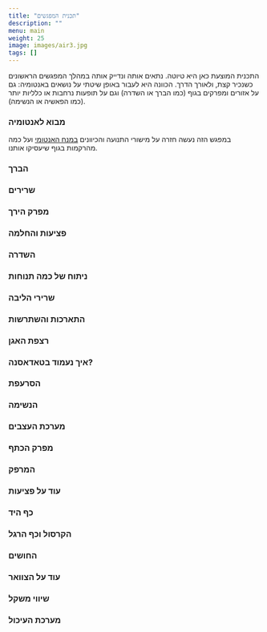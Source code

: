 ```yaml
---
title: "תכנית המפגשים"
description: ""
menu: main
weight: 25
image: images/air3.jpg
tags: []
---
```


התכנית המוצעת כאן היא טיוטה. נתאים אותה ונדייק אותה במהלך המפגשים הראשונים כשנכיר קצת, ולאורך הדרך. 
הכוונה היא לעבור באופן שיטתי על נושאים באנטומיה: גם על אזורים ומפרקים בגוף (כמו הברך או השדרה) וגם על תופעות נרחבות או כלליות יותר (כמו הפאשיה או הנשימה).

### מבוא לאנטומיה
במפגש הזה נעשה חזרה על מישורי התנועה והכיוונים [במנח האנטומי](https://he.wikipedia.org/wiki/%D7%90%D7%A0%D7%98%D7%95%D7%9E%D7%99%D7%94_-_%D7%9E%D7%95%D7%A0%D7%97%D7%99%D7%9D) ועל כמה מהרקמות בגוף שיעסיקו אותנו.


### הברך

### שרירים

### מפרק הירך

### פציעות והחלמה

### השדרה

### ניתוח של כמה תנוחות

### שרירי הליבה

### התארכות והשתרשות

### רצפת האגן

### איך נעמוד בטאדאסנה?

### הסרעפת

### הנשימה

### מערכת העצבים

### מפרק הכתף

### המרפק

### עוד על פציעות

### כף היד

### הקרסול וכף הרגל

### החושים

### עוד על הצוואר

### שיווי משקל

### מערכת העיכול
